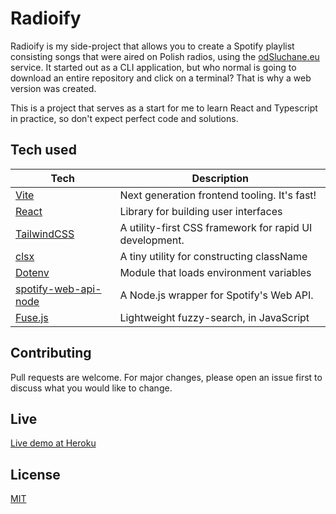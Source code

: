 # Radioify

Radioify is my side-project that allows you to create a Spotify playlist consisting songs that were aired on Polish radios, using the [odSluchane.eu](http://google.com) service. It started out as a CLI application, but who normal is going to download an entire repository and click on a terminal? That is why a web version was created. 

This is a project that serves as a start for me to learn React and Typescript in practice, so don't expect perfect code and solutions.

## Tech used
|Tech|Description|
|-------------------------------|-------------------------------------------|
|[Vite](https://github.com/vitejs/vite)|Next generation frontend tooling. It's fast!|
|[React](https://reactjs.org/)|Library for building user interfaces|
|[TailwindCSS](https://github.com/tailwindlabs/tailwindcss)| A utility-first CSS framework for rapid UI development. |
|[clsx](https://github.com/lukeed/clsx)|A tiny utility for constructing className|
|[Dotenv](https://github.com/motdotla/dotenv)|Module that loads environment variables|
|[spotify-web-api-node](https://github.com/thelinmichael/spotify-web-api-node)|A Node.js wrapper for Spotify's Web API.|
|[Fuse.js](https://github.com/krisk/Fuse)|Lightweight fuzzy-search, in JavaScript |

## Contributing
Pull requests are welcome. For major changes, please open an issue first to discuss what you would like to change.

## Live
[Live demo at Heroku](https://radioify.herokuapp.com/)

## License
[MIT](https://choosealicense.com/licenses/mit/)
